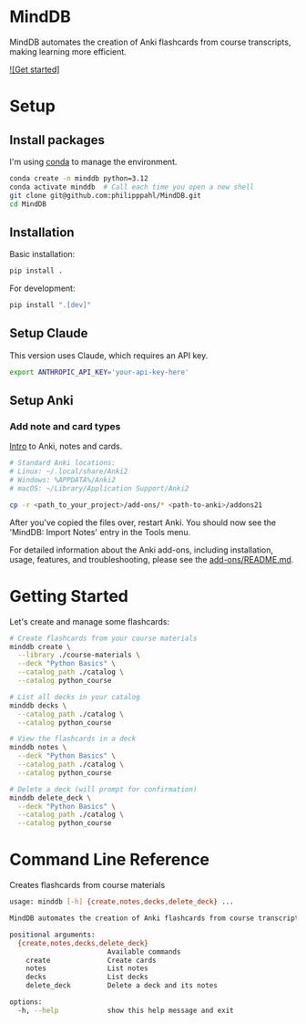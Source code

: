 # MindDB
MindDB automates the creation of Anki flashcards from course transcripts,
making learning more efficient.

[![Get started]](https://raw.githubusercontent.com/philipppahl/MindDB/gh-pages/minddb_getting_started.mp4)

# Setup

## Install packages
I'm using [conda](https://x.com/i/grok/share/EjEzB1YyNTLWGncJ8loCl4s8V)
to manage the environment.

```bash
conda create -n minddb python=3.12
conda activate minddb  # Call each time you open a new shell
git clone git@github.com:philipppahl/MindDB.git
cd MindDB
```

## Installation

Basic installation:
```bash
pip install .
```

For development:
```bash
pip install ".[dev]"
```

## Setup Claude
This version uses Claude, which requires an API key.
```bash
export ANTHROPIC_API_KEY='your-api-key-here'
```

## Setup Anki
### Add note and card types
[Intro](https://x.com/i/grok/share/Ai2VhXmGmuCqVHOtuhRxxd05f) to Anki, notes
and cards.


```bash
# Standard Anki locations:
# Linux: ~/.local/share/Anki2
# Windows: %APPDATA%/Anki2
# macOS: ~/Library/Application Support/Anki2

cp -r <path_to_your_project>/add-ons/* <path-to-anki>/addons21
```

After you've copied the files over, restart Anki.
You should now see the 'MindDB: Import Notes' entry in the Tools
menu.

For detailed information about the Anki add-ons, including installation, usage,
features, and troubleshooting, please see the
[add-ons/README.md](add-ons/README.md).

# Getting Started

Let's create and manage some flashcards:

```bash
# Create flashcards from your course materials
minddb create \
  --library ./course-materials \
  --deck "Python Basics" \
  --catalog_path ./catalog \
  --catalog python_course

# List all decks in your catalog
minddb decks \
  --catalog_path ./catalog \
  --catalog python_course

# View the flashcards in a deck
minddb notes \
  --deck "Python Basics" \
  --catalog_path ./catalog \
  --catalog python_course

# Delete a deck (will prompt for confirmation)
minddb delete_deck \
  --deck "Python Basics" \
  --catalog_path ./catalog \
  --catalog python_course
```

# Command Line Reference

Creates flashcards from course materials
```bash
usage: minddb [-h] {create,notes,decks,delete_deck} ...

MindDB automates the creation of Anki flashcards from course transcripts.

positional arguments:
  {create,notes,decks,delete_deck}
                        Available commands
    create              Create cards
    notes               List notes
    decks               List decks
    delete_deck         Delete a deck and its notes

options:
  -h, --help            show this help message and exit
```

